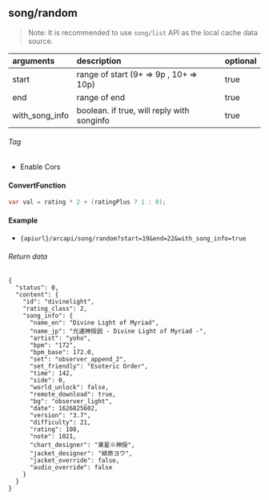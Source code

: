 ## song/random

> Note: It is recommended to use `song/list` API as the local cache data source.

| arguments      | description                                | optional |
|:---------------|:-------------------------------------------|----------|
| start          | range of start (9+ => 9p , 10+ => 10p)     | true     |
| end            | range of end                               | true     |
| with_song_info | boolean. if true, will reply with songinfo | true     |

###### Tag

* Enable Cors

#### ConvertFunction

```c#
var val = rating * 2 + (ratingPlus ? 1 : 0);
```

#### Example

+ `{apiurl}/arcapi/song/random?start=19&end=22&with_song_info=true`

###### Return data

```json5
{
  "status": 0,
  "content": {
    "id": "divinelight",
    "rating_class": 2,
    "song_info": {
      "name_en": "Divine Light of Myriad",
      "name_jp": "光速神授説 - Divine Light of Myriad -",
      "artist": "yoho",
      "bpm": "172",
      "bpm_base": 172.0,
      "set": "observer_append_2",
      "set_friendly": "Esoteric Order",
      "time": 142,
      "side": 0,
      "world_unlock": false,
      "remote_download": true,
      "bg": "observer_light",
      "date": 1626825602,
      "version": "3.7",
      "difficulty": 21,
      "rating": 108,
      "note": 1021,
      "chart_designer": "東星※神授",
      "jacket_designer": "緋原ヨウ",
      "jacket_override": false,
      "audio_override": false
    }
  }
}
```

